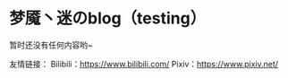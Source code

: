 # 梦魇丶迷のblog（testing）
暂时还没有任何内容哟~


友情链接：
	Bilibili：https://www.bilibili.com/
	Pixiv：https://www.pixiv.net/